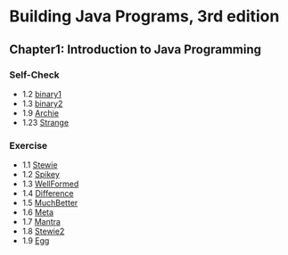 # Building Java Programs, 3rd edition

## Chapter1: Introduction to Java Programming
### Self-Check
* 1.2  [binary1](binary1.java)
* 1.3  [binary2](binary2.java)
* 1.9  [Archie](Archie.java)
* 1.23 [Strange](Strange.java)
### Exercise
* 1.1 [Stewie](Stewie.java)
* 1.2 [Spikey](Spikey.java)
* 1.3 [WellFormed](WellFormed.java)
* 1.4 [Difference](Difference.java)
* 1.5 [MuchBetter](MuchBetter.java)
* 1.6 [Meta](Meta.java)
* 1.7 [Mantra](Mantra.java)
* 1.8 [Stewie2](Stewie2.java)
* 1.9 [Egg](Egg.java)
